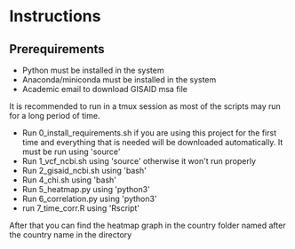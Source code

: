 Instructions
======

Prerequirements
----------------

* Python must be installed in the system
* Anaconda/miniconda must be installed in the system
* Academic email to download GISAID msa file

It is recommended to run in a tmux session as most of the scripts may run for a long period of time.

* Run 0_install_requirements.sh if you are using this project for the first time and everything that is needed will be downloaded automatically. It must be run using 'source'
* Run 1_vcf_ncbi.sh using 'source' otherwise it won't run properly
* Run 2_gisaid_ncbi.sh using 'bash'
* Run 4_chi.sh using 'bash'
* Run 5_heatmap.py using 'python3'
* Run 6_correlation.py using 'python3'
* run 7_time_corr.R using 'Rscript'

After that you can find the heatmap graph in the country folder named after the country name in the directory
